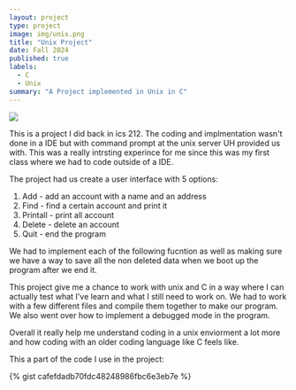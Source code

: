 ```yaml
---
layout: project
type: project
image: img/unix.png
title: "Unix Project"
date: Fall 2024 
published: true
labels:
  - C
  - Unix
summary: "A Project implemented in Unix in C"
---
```


<img class="img-fluid" src="../img/C.png">

This is a project I did back in ics 212. The coding and implmentation wasn't done in a IDE but with command prompt at the unix server UH provided us with. This was a really intrsting experince for me since this was my first class where we had to code outside of a IDE.

The project had us create a user interface with 5 options:

  1. Add - add an account with a name and an address
  2. Find - find a certain account and print it
  3. Printall - print all account
  4. Delete - delete an account
  5. Quit - end the program

We had to implement each of the following fucntion as well as making sure we have a way to save all the non deleted data when we boot up the program after we end it.

This project give me a chance to work with unix and C in a way where I can actually test what I've learn and what I still need to work on. We had to work with a few different files and compile them together to make our program. We also went over how to implement a debugged mode in the program. 

Overall it really help me understand coding in a unix enviorment a lot more and how coding with an older coding language like C feels like.

This a part of the code I use in the project:

{% gist cafefdadb70fdc48248986fbc6e3eb7e %}
